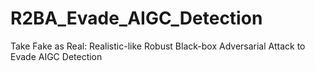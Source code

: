 # R2BA_Evade_AIGC_Detection
Take Fake as Real: Realistic-like Robust Black-box Adversarial Attack to Evade AIGC Detection
